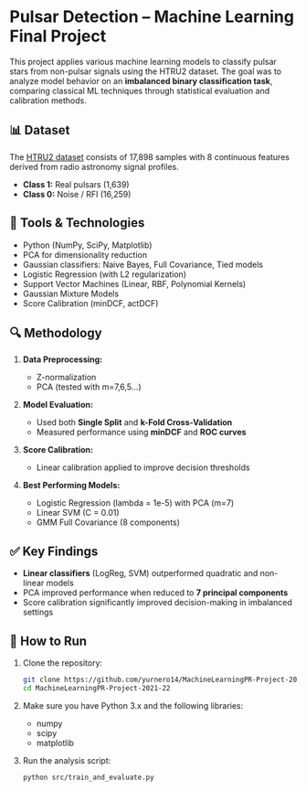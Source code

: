 
# Pulsar Detection – Machine Learning Final Project

This project applies various machine learning models to classify pulsar stars from non-pulsar signals using the HTRU2 dataset. The goal was to analyze model behavior on an **imbalanced binary classification task**, comparing classical ML techniques through statistical evaluation and calibration methods.

## 📊 Dataset

The [HTRU2 dataset](https://archive.ics.uci.edu/ml/datasets/HTRU2) consists of 17,898 samples with 8 continuous features derived from radio astronomy signal profiles.

- **Class 1:** Real pulsars (1,639)
- **Class 0:** Noise / RFI (16,259)

## 🔧 Tools & Technologies

- Python (NumPy, SciPy, Matplotlib)
- PCA for dimensionality reduction
- Gaussian classifiers: Naive Bayes, Full Covariance, Tied models
- Logistic Regression (with L2 regularization)
- Support Vector Machines (Linear, RBF, Polynomial Kernels)
- Gaussian Mixture Models
- Score Calibration (minDCF, actDCF)

## 🔍 Methodology

1. **Data Preprocessing:**
   - Z-normalization
   - PCA (tested with m=7,6,5...)

2. **Model Evaluation:**
   - Used both **Single Split** and **k-Fold Cross-Validation**
   - Measured performance using **minDCF** and **ROC curves**

3. **Score Calibration:**
   - Linear calibration applied to improve decision thresholds

4. **Best Performing Models:**
   - Logistic Regression (lambda = 1e-5) with PCA (m=7)
   - Linear SVM (C = 0.01)
   - GMM Full Covariance (8 components)

## ✅ Key Findings

- **Linear classifiers** (LogReg, SVM) outperformed quadratic and non-linear models
- PCA improved performance when reduced to **7 principal components**
- Score calibration significantly improved decision-making in imbalanced settings


## 🚀 How to Run

1. Clone the repository:
   ```bash
   git clone https://github.com/yurnero14/MachineLearningPR-Project-2021-22
   cd MachineLearningPR-Project-2021-22
   ```

2. Make sure you have Python 3.x and the following libraries:
   - numpy
   - scipy
   - matplotlib

3. Run the analysis script:
   ```bash
   python src/train_and_evaluate.py
   ```
